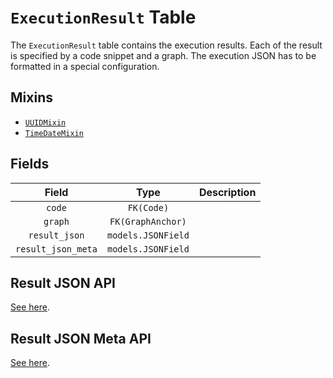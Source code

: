 # `ExecutionResult` Table

The `ExecutionResult` table contains the execution results. Each of the result is specified by a code snippet and a graph. The execution JSON has to be formatted in a special configuration. 

## Mixins

* [`UUIDMixin`](/RFCs/backend/database/mixins.md#UUIDMixin)
* [`TimeDateMixin`](/RFCs/backend/database/mixins.md#TimeDateMixin)

## Fields

|       Field        |        Type        | Description |
| :----------------: | :----------------: | :---------: |
|       `code`       |     `FK(Code)`     |             |
|      `graph`       | `FK(GraphAnchor)`  |             |
|   `result_json`    | `models.JSONField` |             |
| `result_json_meta` | `models.JSONField` |             |

## Result JSON API

[See here](./result_json_api.md). 

## Result JSON Meta API

[See here](./result_json_meta_api.md). 